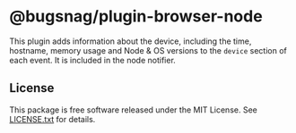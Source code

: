 # @bugsnag/plugin-browser-node

This plugin adds information about the device, including the time, hostname, memory usage and Node & OS versions to the `device` section of each event. It is included in the node notifier.

## License

This package is free software released under the MIT License. See [LICENSE.txt](./LICENSE.txt) for details.
